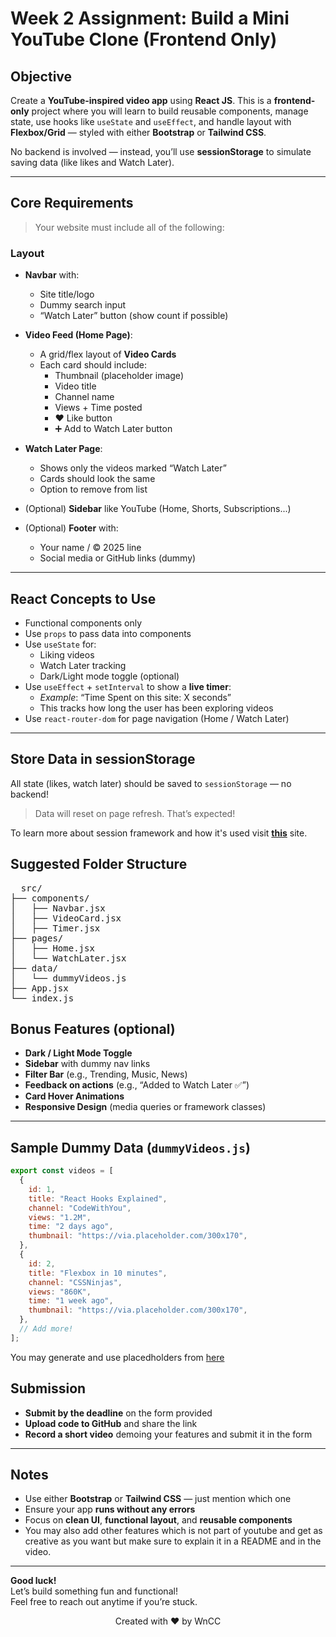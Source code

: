 # Week 2 Assignment: Build a Mini YouTube Clone (Frontend Only)

## Objective

Create a **YouTube-inspired video app** using **React JS**. This is a **frontend-only** project where you will learn to build reusable components, manage state, use hooks like `useState` and `useEffect`, and handle layout with **Flexbox/Grid** — styled with either **Bootstrap** or **Tailwind CSS**.

No backend is involved — instead, you’ll use **sessionStorage** to simulate saving data (like likes and Watch Later).

---

## Core Requirements

> Your website must include all of the following:

### Layout

- **Navbar** with:
  - Site title/logo
  - Dummy search input
  - “Watch Later” button (show count if possible)
  
- **Video Feed (Home Page)**:
  - A grid/flex layout of **Video Cards**
  - Each card should include:
    - Thumbnail (placeholder image)
    - Video title
    - Channel name
    - Views + Time posted
    - ❤️ Like button
    - ➕ Add to Watch Later button

- **Watch Later Page**:
  - Shows only the videos marked “Watch Later”
  - Cards should look the same
  - Option to remove from list

- (Optional) **Sidebar** like YouTube (Home, Shorts, Subscriptions...)

- (Optional) **Footer** with:
  - Your name / © 2025 line
  - Social media or GitHub links (dummy)

---

## React Concepts to Use

- Functional components only
- Use `props` to pass data into components
- Use `useState` for:
  - Liking videos
  - Watch Later tracking
  - Dark/Light mode toggle (optional)
- Use `useEffect` + `setInterval` to show a **live timer**:
  - _Example_: “Time Spent on this site: X seconds”
  - This tracks how long the user has been exploring videos
- Use `react-router-dom` for page navigation (Home / Watch Later)

---

## Store Data in sessionStorage

All state (likes, watch later) should be saved to `sessionStorage` — no backend!

> Data will reset on page refresh. That’s expected!

To learn more about session framework and how it's used visit [**this**](https://docs.djangoproject.com/en/5.2/topics/http/sessions/) site.

## Suggested Folder Structure
<pre>
  src/
├── components/
│   ├── Navbar.jsx
│   ├── VideoCard.jsx
│   ├── Timer.jsx
├── pages/
│   ├── Home.jsx
│   └── WatchLater.jsx
├── data/
│   └── dummyVideos.js
├── App.jsx
└── index.js
</pre>
## Bonus Features (optional)
- **Dark / Light Mode Toggle**
- **Sidebar** with dummy nav links
- **Filter Bar** (e.g., Trending, Music, News)
- **Feedback on actions** (e.g., “Added to Watch Later ✅”)
- **Card Hover Animations**
- **Responsive Design** (media queries or framework classes)

---

## Sample Dummy Data (`dummyVideos.js`)

```js
export const videos = [
  {
    id: 1,
    title: "React Hooks Explained",
    channel: "CodeWithYou",
    views: "1.2M",
    time: "2 days ago",
    thumbnail: "https://via.placeholder.com/300x170",
  },
  {
    id: 2,
    title: "Flexbox in 10 minutes",
    channel: "CSSNinjas",
    views: "860K",
    time: "1 week ago",
    thumbnail: "https://via.placeholder.com/300x170",
  },
  // Add more!
];
```
You may generate and use placedholders from [here](https://smalldev.tools/placeholder-image-generator-online)
## Submission

- **Submit by the deadline** on the form provided  
- **Upload code to GitHub** and share the link  
- **Record a short video** demoing your features and submit it in the form  

---

##  Notes

- Use either **Bootstrap** or **Tailwind CSS** — just mention which one  
- Ensure your app **runs without any errors**  
- Focus on **clean UI**, **functional layout**, and **reusable components**
- You may also add other features which is not part of youtube and get as creative as you want but make sure to explain it in a README and in the video.  

---

**Good luck!**  
Let’s build something fun and functional!  
Feel free to reach out anytime if you’re stuck.



<p align="center"> Created with ❤️ by WnCC </p>
